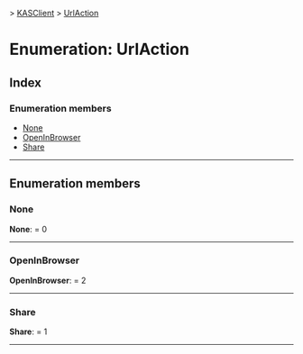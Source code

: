 [](../README.md) > [KASClient](../modules/kasclient.md) > [UrlAction](../enums/kasclient.urlaction.md)

# Enumeration: UrlAction

## Index

### Enumeration members

* [None](kasclient.urlaction.md#none)
* [OpenInBrowser](kasclient.urlaction.md#openinbrowser)
* [Share](kasclient.urlaction.md#share)

---

## Enumeration members

<a id="none"></a>

###  None

**None**:  = 0

___
<a id="openinbrowser"></a>

###  OpenInBrowser

**OpenInBrowser**:  = 2

___
<a id="share"></a>

###  Share

**Share**:  = 1

___

